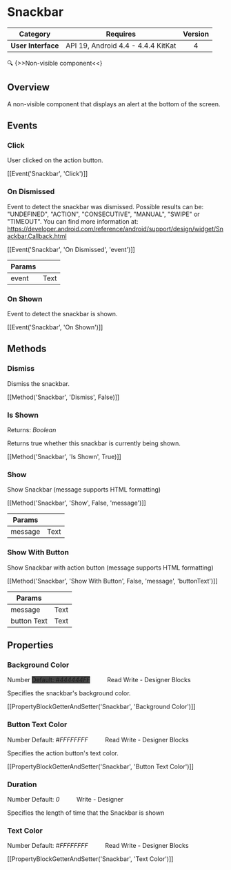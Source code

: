# Snackbar

| Category | Requires | Version |
|:--------:|:-------:|:--------:|
|**User Interface**|<span class="chip chip-any">API 19, Android 4.4 - 4.4.4 KitKat</span>|<span class="chip chip-number">4</span>|

:mag: {>>Non-visible component<<}

## Overview

A non-visible component that displays an alert at the bottom of the screen.

## Events

### Click

User clicked on the action button.

[[Event('Snackbar', 'Click')]]

### On Dismissed

Event to detect the snackbar was dismissed. Possible results can be: "UNDEFINED", "ACTION", "CONSECUTIVE", "MANUAL", "SWIPE" or "TIMEOUT". You can find more information at: https://developer.android.com/reference/android/support/design/widget/Snackbar.Callback.html

[[Event('Snackbar', 'On Dismissed', 'event')]]

| Params | []() |
|--------|------|
|event|<span class="chip chip-text">Text</span>|


### On Shown

Event to detect the snackbar is shown.

[[Event('Snackbar', 'On Shown')]]

## Methods

### Dismiss

Dismiss the snackbar.

[[Method('Snackbar', 'Dismiss', False)]]

### Is Shown

<span class="chip chip-boolean">Returns: <i>Boolean</i></span> 

Returns true whether this snackbar is currently being shown.

[[Method('Snackbar', 'Is Shown', True)]]

### Show

Show Snackbar (message supports HTML formatting)

[[Method('Snackbar', 'Show', False, 'message')]]

| Params | []() |
|--------|------|
|message|<span class="chip chip-text">Text</span>|


### Show With Button

Show Snackbar with action button (message supports HTML formatting)

[[Method('Snackbar', 'Show With Button', False, 'message', 'buttonText')]]

| Params | []() |
|--------|------|
|message|<span class="chip chip-text">Text</span>|
|button Text|<span class="chip chip-text">Text</span>|


## Properties

### Background Color

<span class="chip chip-number">Number</span> <span class="chip chip-number" style="background-color: #444444;">Default: <i>#444444FF</i></span>&nbsp;&nbsp;&nbsp;&nbsp;&nbsp;&nbsp;&nbsp;&nbsp;&nbsp;&nbsp;<span class="chip chip-rw">Read</span> <span class="chip chip-rw">Write</span> - <span class="chip chip-bd">Designer</span> <span class="chip chip-bd">Blocks</span> 

Specifies the snackbar's background color.

[[PropertyBlockGetterAndSetter('Snackbar', 'Background Color')]]

### Button Text Color

<span class="chip chip-number">Number</span> <span class="chip chip-number" style="background-color: #FFFFFF;">Default: <i>#FFFFFFFF</i></span>&nbsp;&nbsp;&nbsp;&nbsp;&nbsp;&nbsp;&nbsp;&nbsp;&nbsp;&nbsp;<span class="chip chip-rw">Read</span> <span class="chip chip-rw">Write</span> - <span class="chip chip-bd">Designer</span> <span class="chip chip-bd">Blocks</span> 

Specifies the action button's text color.

[[PropertyBlockGetterAndSetter('Snackbar', 'Button Text Color')]]

### Duration

<span class="chip chip-number">Number</span> <span class="chip chip-number">Default: <i>0</i></span>&nbsp;&nbsp;&nbsp;&nbsp;&nbsp;&nbsp;&nbsp;&nbsp;&nbsp;&nbsp;<span class="chip chip-rw">Write</span> - <span class="chip chip-bd">Designer</span> 

Specifies the length of time that the Snackbar is shown

### Text Color

<span class="chip chip-number">Number</span> <span class="chip chip-number" style="background-color: #FFFFFF;">Default: <i>#FFFFFFFF</i></span>&nbsp;&nbsp;&nbsp;&nbsp;&nbsp;&nbsp;&nbsp;&nbsp;&nbsp;&nbsp;<span class="chip chip-rw">Read</span> <span class="chip chip-rw">Write</span> - <span class="chip chip-bd">Designer</span> <span class="chip chip-bd">Blocks</span> 

[[PropertyBlockGetterAndSetter('Snackbar', 'Text Color')]]
